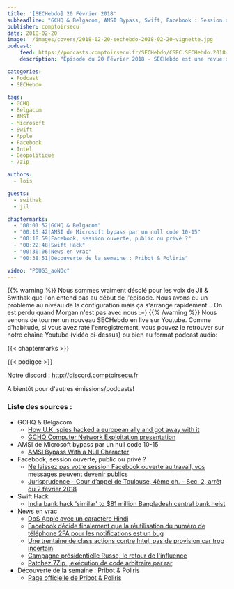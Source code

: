 ```yaml
---
title: '[SECHebdo] 20 Février 2018'
subheadline: "GCHQ & Belgacom, AMSI Bypass, Swift, Facebook : Session ouverte & vie privée, 7Zip, iOS + Hindi = Crash, Pribot Polisis, etc."
publisher: comptoirsecu
date: 2018-02-20
image:  /images/covers/2018-02-20-sechebdo-2018-02-20-vignette.jpg
podcast:
    feed: https://podcasts.comptoirsecu.fr/SECHebdo/CSEC.SECHebdo.2018-02-20.mp3
    description: "Épisode du 20 Février 2018 - SECHebdo est une revue de l'actualité cybersécurité réalisé en live sur Youtube, généralement le mardi soir."

categories:
 - Podcast
 - SECHebdo

tags:
 - GCHQ
 - Belgacom
 - AMSI
 - Microsoft
 - Swift
 - Apple
 - Facebook
 - Intel
 - Geopolitique
 - 7zip

authors:
  - lois

guests:
  - swithak
  - jil

chaptermarks:
  - "00:01:52|GCHQ & Belgacom"
  - "00:15:42|AMSI de Microsoft bypass par un null code 10-15"
  - "00:18:59|Facebook, session ouverte, public ou privé ?"
  - "00:22:48|Swift Hack"
  - "00:30:06|News en vrac"
  - "00:38:51|Découverte de la semaine : Pribot & Poliris"

video: "PDUG3_aoNOc"
---
```

{{% warning %}}
Nous sommes vraiment désolé pour les voix de Jil & Swithak que l'on entend pas au début de l'épisode. Nous avons eu un problème au niveau de la configuration mais ça s'arrange rapidement... On est perdu quand Morgan n'est pas avec nous :=)﻿
{{% /warning %}}
Nous venons de tourner un nouveau SECHebdo en live sur Youtube. Comme d'habitude, si vous avez raté l'enregistrement, vous pouvez le retrouver sur notre chaîne Youtube (vidéo ci-dessus) ou bien au format podcast audio:

{{< chaptermarks >}}

{{< podigee >}}

Notre discord : <http://discord.comptoirsecu.fr>

A bientôt pour d'autres émissions/podcasts!

### Liste des sources :

* GCHQ & Belgacom
    * [How U.K. spies hacked a european ally and got away with it](https://theintercept.com/2018/02/17/gchq-belgacom-investigation-europe-hack/)
    * [GCHQ Computer Network Exploitation presentation](https://assets.documentcloud.org/documents/4380643/GCHQ-Computer-Network-Exploitation-presentation.pdf)
* AMSI de Microsoft bypass par un null code 10-15
    * [AMSI Bypass With a Null Character](http://standa-note.blogspot.fr/2018/02/amsi-bypass-with-null-character.html)
* Facebook, session ouverte, public ou privé ?
    * [Ne laissez pas votre session Facebook ouverte au travail, vos messages peuvent devenir publics](https://www.numerama.com/politique/329875-ne-laissez-pas-votre-session-facebook-ouverte-au-travail-vos-messages-peuvent-devenir-publics.html)
    * [Jurisprudence - Cour d’appel de Toulouse, 4ème ch. – Sec. 2, arrêt du 2 février 2018](https://www.legalis.net/jurisprudences/cour-dappel-de-toulouse-4eme-ch-sec-2-arret-du-2-fevrier-2018/)
* Swift Hack
    * [India bank hack 'similar' to $81 million Bangladesh central bank heist](https://www.reuters.com/article/us-city-union-bank-swift/india-bank-hack-similar-to-81-million-bangladesh-central-bank-heist-idUSKCN1G319K)
* News en vrac
    * [DoS Apple avec un caractère Hindi](https://openradar.appspot.com/radar?id=4987859723354112)
    * [Facebook décide finalement que la réutilisation du numéro de téléphone 2FA pour les notifications est un bug](https://www.theverge.com/2018/2/16/17022162/facebook-two-factor-authentication-sms-notifications-security-bug)
    * [Une trentaine de class actions contre Intel, pas de provision car trop incertain](https://www.reuters.com/article/us-cyber-intel-lawsuit/intel-hit-with-32-lawsuits-over-security-flaws-idUSKCN1G01KX)
    * [Campagne présidentielle Russe, le retour de l'influence](https://twitter.com/Qofficiel/status/964475207535636480/video/1)
    * [Patchez 7Zip , exécution de code arbitraire par rar](https://nvd.nist.gov/vuln/detail/CVE-2018-5996)
* Découverte de la semaine : Pribot & Poliris
    * [Page officielle de Pribot & Poliris](https://pribot.org/)
